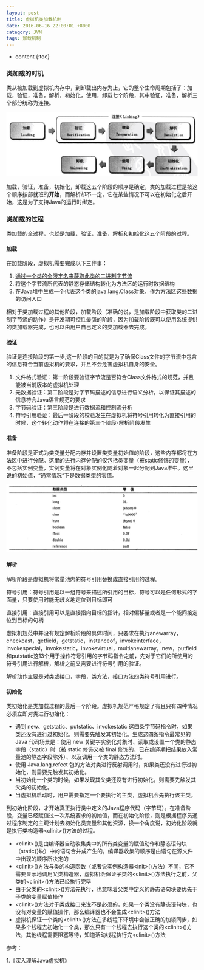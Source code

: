 ```yaml
---
layout: post
title: 虚拟机类加载机制
date: 2016-06-16 22:00:01 +8000
category: JVM
tags: 加载机制
---
```


* content
{:toc}

### 类加载的时机

类从被加载到虚拟机内存中，到卸载出内存为止，它的整个生命周期包括了：加载，验证，准备，解析，初始化，使用，卸载七个阶段，其中验证，准备，解析三个部分统称为连接。

![](/img/virtual/classLifecycle.png)

加载，验证，准备，初始化，卸载这五个阶段的顺序是确定，类的加载过程是按这个顺序按部就班的**开始**，而解析却不一定，它在某些情况下可以在初始化之后开始，这是为了支持Java的运行时绑定。

### 类加载的过程

类加载的全过程，也就是加载，验证，准备，解析和初始化这五个阶段的过程。

#### 加载

在加载阶段，虚拟机需要完成以下三件事：

1. [通过一个类的全限定名来获取此类的二进制字节流]()
2. 将这个字节流所代表的静态存储结构转化为方法区的运行时数据结构
3. 在Java堆中生成一个代表这个类的java.lang.Class对象，作为方法区这些数据的访问入口

相对于类加载过程的其他阶段，加载阶段（准确的说，是加载阶段中获取类的二进制字节流的动作）是开发期可控性最强的阶段，因为加载阶段既可以使用系统提供的类加载器完成，也可以由用户自己定义的类加载器去完成。

#### 验证

验证是连接阶段的第一步,这一阶段的目的就是为了确保Class文件的字节流中包含的信息符合当前虚拟机的要求，并且不会危害虚拟机自身的安全。

1. 文件格式验证：第一阶段要验证字节流是否符合Class文件格式的规范，并且能被当前版本的虚拟机处理
2. 元数据验证：第二阶段是对字节码描述的信息进行语义分析，以保证其描述的信息符合Java语言规范的要求
3. 字节码验证：第三阶段是进行数据流和控制流分析
4. 符号引用验证：最后一阶段的校验发生在虚拟机将符号引用转化为直接引用的时候，这个转化动作将在连接的第三个阶段-解析阶段发生

#### 准备

准备阶段是正式为类变量分配内存并设置类变量初始值的阶段，这些内存都将在方法区中进行分配。这里的进行内存分配的仅包括类变量（被static修饰的变量），不包括实例变量，实例变量将在对象实例化随着对象一起分配到Java堆中。这里说的初始值，“通常情况“下是数据类型的零值。

![](/img/virtual/zero.png)

#### 解析

解析阶段是虚拟机将常量池内的符号引用替换成直接引用的过程。

符号引用：符号引用是以一组符号来描述所引用的目标，符号可以是任何形式的字面量，只要使用时能无歧义地定位到目标即可

直接引用：直接引用可以是直接指向目标的指针，相对偏移量或者是一个能间接定位到目标的句柄

虚拟机规范中并没有规定解析阶段的具体时间，只要求在执行anewarray，checkcast，getfield，getstatic，instanceof，invokeinterface，invokespecial，invokestatic，invokevirtual，multianewarray，new，putfield和putstatic这13个用于操作符号引用的字节码指令之前，先对于它们的所使用的符号引用进行解析，解析之前又需要进行符号引用的验证。

解析动作主要是对类或接口，字段，类方法，接口方法四类符号引用进行。

#### 初始化

类初始化是类加载过程的最后一个阶段。虚拟机规范严格规定了有且只有四种情况必须立即对类进行初始化：

* 遇到 new、getstatic、putstatic、invokestatic 这四条字节码指令时，如果类还没有进行过初始化，则需要先触发其初始化。生成这四条指令最常见的 Java 代码场景是：使用 new 关键字实例化对象时、读取或设置一个类的静态字段（static）时（被 static 修饰又被 final 修饰的，已在编译期把结果放入常量池的静态字段除外）、以及调用一个类的静态方法时。
* 使用 Java.lang.refect 包的方法对类进行反射调用时，如果类还没有进行过初始化，则需要先触发其初始化。
* 当初始化一个类的时候，如果发现其父类还没有进行初始化，则需要先触发其父类的初始化。
* 当虚拟机启动时，用户需要指定一个要执行的主类，虚拟机会先执行该主类。

到初始化阶段，才开始真正执行类中定义的Java程序代码（字节码）。在准备阶段，变量已经赋值过一次系统要求的初始值，而在初始化阶段，则是根据程序员通过程序制定的主观计划去初始化类变量和其他资源，换一个角度说，初始化阶段就是执行类构造器&lt;clinit>()方法的过程。

* &lt;clinit>()是由编译器自动收集类中的所有类变量的赋值动作和静态语句块（static{}块）中的语句合并成产生的，编译器收集的顺序是由语句在源文件中出现的顺序所决定的
* &lt;clinit>()方法与类的构造函数（或者说实例构造器&lt;init>()方法）不同，它不需要显示地调用父类构造器，虚拟机会保证子类的&lt;clinit>()方法执行之前，父类的&lt;clinit>()方法已经执行完毕
* 由于父类的&lt;clinit>()方法先执行，也意味着父类中定义的静态语句块要优先于子类的变量赋值操作
* &lt;clinit>()方法对于类或接口来说不是必须的，如果一个类没有静态语句块，也没有对变量的赋值操作，那么编译器也不会生成&lt;clinit>()方法
* 虚拟机保证一个类的&lt;clinit>()方法在多线程下环境中会被正确的加锁同步，如果多个线程去初始化一个类，那么只有一个线程去执行这个类的&lt;clinit>()方法，其他线程需要阻塞等待，知道活动线程执行完&lt;clinit>()方法

参考：

1.《深入理解Java虚拟机》




